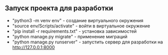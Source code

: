 ## Запуск проекта для разработки

- "python3 -m venv env" - создание виртуального окружения
- "source env/Scripts/activate" - войти в виртуальное окружение
- "pip install -r requirements.txt" - установка зависимостей
- "python manage.py migrate" - применение миграций
- "python manage.py runserver" - запустить сервер для разработки на http://127.0.0.1:8000
